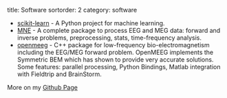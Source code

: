 title: Software
sortorder: 2
category: software

- [scikit-learn](https://scikit-learn.org/) - A Python project for machine learning.
- [MNE](https://mne.tools) - A complete package to process EEG and MEG data: forward and inverse problems, preprocessing, stats, time-frequency analysis.
- [openmeeg](https://openmeeg.github.io) - C++ package for low-frequency bio-electromagnetism including the EEG/MEG forward problem. OpenMEEG implements the Symmetric BEM which has shown to provide very accurate solutions. Some features: parallel processing, Python Bindings, Matlab integration with Fieldtrip and BrainStorm.

More on my [Github Page](http://github.com/agramfort)

